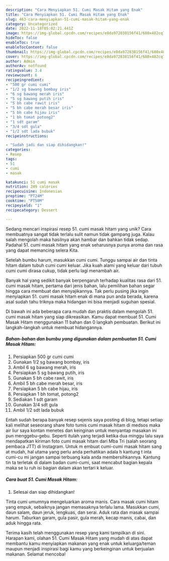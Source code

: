 ```yaml
---
description: "Cara Menyiapkan 51. Cumi Masak Hitam yang Enak"
title: "Cara Menyiapkan 51. Cumi Masak Hitam yang Enak"
slug: 463-cara-menyiapkan-51-cumi-masak-hitam-yang-enak
category: Uncategorized
date: 2022-11-18T05:02:21.441Z
image: https://img-global.cpcdn.com/recipes/e8da972838156f41/680x482cq70/51-cumi-masak-hitam-foto-resep-utama.jpg
hideToc: false
enableToc: true
enableTocContent: false
thumbnail: https://img-global.cpcdn.com/recipes/e8da972838156f41/680x482cq70/51-cumi-masak-hitam-foto-resep-utama.jpg
cover: https://img-global.cpcdn.com/recipes/e8da972838156f41/680x482cq70/51-cumi-masak-hitam-foto-resep-utama.jpg
author: Admin
authorAv: notfound
ratingvalue: 3.4
reviewcount: 6
recipeingredient:
- "500 gr cumi cumi"
- "1/2 sg bawang bombay iris"
- "6 sg bawang merah iris"
- "5 sg bawang putih iris"
- "5 bh cabe rawit iris"
- "5 bh cabe merah besar iris"
- "5 bh cabe hijau iris"
- "1 bh tomat potong2"
- "1 sdt garam"
- "3/4 sdt gula"
- "1/2 sdt lada bubuk"
recipeinstructions:

- "Sudah jadi dan siap dihidangkan!"
categories:
- Resep
tags:
- 51
- cumi
- masak

katakunci: 51 cumi masak 
nutrition: 249 calories
recipecuisine: Indonesian
preptime: "PT24M"
cooktime: "PT50M"
recipeyield: "1"
recipecategory: Dessert

---
```





Sedang mencari inspirasi resep 51. cumi masak hitam yang unik? Cara membuatnya sangat tidak terlalu sulit namun tidak gampang juga. Kalau salah mengolah maka hasilnya akan hambar dan bahkan tidak sedap. Padahal 51. cumi masak hitam yang enak seharusnya punya aroma dan rasa yang dapat memancing selera Kita.





Setelah bumbu harum, masukkan cumi cumi. Tunggu sampai air dan tinta hitam dalam tubuh cumi cumi keluar. Jika kuah alami yang keluar dari tubuh cumi cumi dirasa cukup, tidak perlu lagi menambah air.

Banyak hal yang sedikit banyak berpengaruh terhadap kualitas rasa dari 51. cumi masak hitam, pertama dari jenis bahan, lalu pemilihan bahan segar hingga cara membuat dan menyajikannya. Tak perlu pusing jika ingin menyiapkan 51. cumi masak hitam enak di mana pun anda berada, karena asal sudah tahu triknya maka hidangan ini bisa menjadi suguhan spesial.






Di bawah ini ada beberapa cara mudah dan praktis dalam mengolah 51. cumi masak hitam yang siap dikreasikan. Kamu dapat membuat 51. Cumi Masak Hitam menggunakan 11 bahan dan 0 langkah pembuatan. Berikut ini langkah-langkah untuk membuat hidangannya.

<!--inarticleads1-->

##### Bahan-bahan dan bumbu yang digunakan dalam pembuatan 51. Cumi Masak Hitam:

1. Persiapkan 500 gr cumi cumi
1. Gunakan 1/2 sg bawang bombay, iris
1. Ambil 6 sg bawang merah, iris
1. Persiapkan 5 sg bawang putih, iris
1. Gunakan 5 bh cabe rawit, iris
1. Ambil 5 bh cabe merah besar, iris
1. Persiapkan 5 bh cabe hijau, iris
1. Persiapkan 1 bh tomat, potong2
1. Sediakan 1 sdt garam
1. Gunakan 3/4 sdt gula
1. Ambil 1/2 sdt lada bubuk


Entah sudah berapa banyak resep sejenis saya posting di blog, tetapi setiap kali melihat seseorang share foto tumis cumi masak hitam di medsos maka air liur saya kontan menetes dan keinginan untuk menyantap masakan ini pun menggebu-gebu. Seperti itulah yang terjadi ketika dua minggu lalu saya mendapatkan kiriman foto cumi masak hitam dari Mba Tri (salah seorang pembaca JTT) di Instagram. Untuk m embuat cumi-cumi masak hitam sang at mudah, hal utama yang perlu anda perhatikan adala h kantung t inta cumi-cu mi jangan sampai terbuang kala anda membersihkannya. Kantung tin ta terletak di dalam badan cumi-cumi, saat mencabut bagian kepala maka se lu ruh isi bagian dalam akan tertari k keluar. 

<!--inarticleads2-->

##### Cara buat 51. Cumi Masak Hitam:


1. Selesai dan siap dihidangkan!

Tinta cumi umumnya mengeluarkan aroma manis. Cara masak cumi hitam yang empuk, sebaiknya jangan memasaknya terlalu lama. Masukkan cumi, daun salam, daun jeruk, lengkuas, dan serai. Aduk rata dan masak sampai harum. Taburkan garam, gula pasir, gula merah, kecap manis, cabai, dan aduk hingga rata. 

Terima kasih telah menggunakan resep yang kami tampilkan di sini. Harapan kami, olahan 51. Cumi Masak Hitam yang mudah di atas dapat membantu kamu menyiapkan makanan yang enak untuk keluarga/teman maupun menjadi inspirasi bagi kamu yang berkeinginan untuk berjualan makanan. Selamat mencoba!
